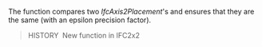﻿The function compares two _IfcAxis2Placement_'s and ensures that they are the same (with an epsilon precision factor).

> HISTORY&nbsp; New function in IFC2x2
